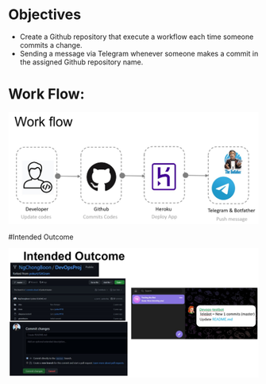 # Objectives
- Create a Github repository that execute a workflow each time someone commits a change.
- Sending a message via Telegram whenever someone makes a commit in the assigned Github repository name.

# Work Flow: 
![alt text][logo]

[logo]: https://github.com/NgChongBoon/DevOpsProj/blob/master/WorkFlow.jpg "Logo Title Text 1"

#Intended Outcome

![alt text][logo1]

[logo1]: https://github.com/NgChongBoon/DevOpsProj/blob/master/IntendedOutcome.jpg "Logo Title Text 1"




